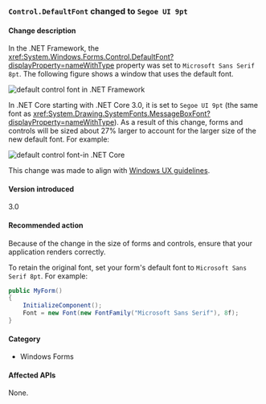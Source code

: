 ### `Control.DefaultFont` changed to `Segoe UI 9pt` 

#### Change description

In the .NET Framework, the <xref:System.Windows.Forms.Control.DefaultFont?displayProperty=nameWithType> property was set to `Microsoft Sans Serif 8pt`. The following figure shows a window that uses the default font.

![default control font in .NET Framework](~/includes/core-changes/windowsforms/media/defaultfont-framework.png)

In .NET Core starting with .NET Core 3.0, it is set to `Segoe UI 9pt` (the same font as <xref:System.Drawing.SystemFonts.MessageBoxFont?displayProperty=nameWithType>). As a result of this change, forms and controls will be sized about 27% larger to account for the larger size of the new default font. For example:

![default control font-in .NET Core](~/includes/core-changes/windowsforms/media/defaultfont-core.png)

This change was made to align with [Windows UX guidelines](https://docs.microsoft.com/windows/win32/uxguide/vis-fonts#fonts-and-colors).

#### Version introduced

3.0

#### Recommended action

Because of the change in the size of forms and controls, ensure that your application renders correctly.

To retain the original font, set your form's default font to `Microsoft Sans Serif 8pt`. For example:

```csharp
public MyForm()
{
    InitializeComponent();
    Font = new Font(new FontFamily("Microsoft Sans Serif"), 8f);
}
```

#### Category

- Windows Forms

#### Affected APIs

None.

<!--

### Affected APIs

- Not detectable via API analysis

-->